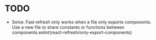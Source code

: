 # TODO

- Solve: Fast refresh only works when a file only exports components. Use a new file to share constants or functions between components.eslint(react-refresh/only-export-components)
